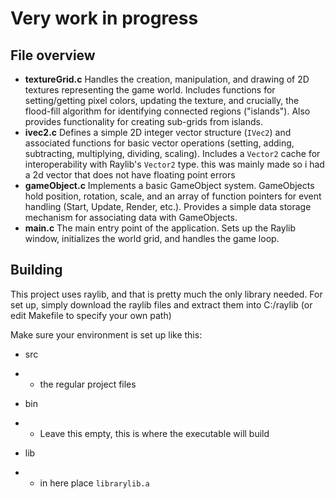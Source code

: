 # Very work in progress

## File overview

* **textureGrid.c** Handles the creation, manipulation, and drawing of 2D textures representing the game world.  Includes functions for setting/getting pixel colors, updating the texture, and crucially, the flood-fill algorithm for identifying connected regions ("islands").  Also provides functionality for creating sub-grids from islands.
* **ivec2.c** Defines a simple 2D integer vector structure (`IVec2`) and associated functions for basic vector operations (setting, adding, subtracting, multiplying, dividing, scaling).  Includes a `Vector2` cache for interoperability with Raylib's `Vector2` type. this was mainly made so i had a 2d vector that does not have floating point errors
* **gameObject.c** Implements a basic GameObject system.  GameObjects hold position, rotation, scale, and an array of function pointers for event handling (Start, Update, Render, etc.).  Provides a simple data storage mechanism for associating data with GameObjects.
* **main.c** The main entry point of the application.  Sets up the Raylib window, initializes the world grid, and handles the game loop.

## Building

This project uses raylib, and that is pretty much the only library needed.
For set up, simply download the raylib files and extract them into C:/raylib (or edit Makefile to specify your own path)

Make sure your environment is set up like this:

* src

* * the regular project files

* bin

* * Leave this empty, this is where the executable will build

* lib

* * in here place `librarylib.a`
